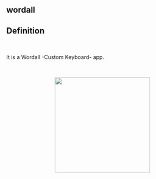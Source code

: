 ## wordall

## Definition
<br> 

It is a Wordall -Custom Keyboard- app.

<br> 

<p align="center">
    <img src="https://user-images.githubusercontent.com/88663603/163732087-d4ae41a4-b23d-41f5-9402-7a053a19cd24.png" width="250"> 

</p>

<a id="contribution"></a>

<br>
